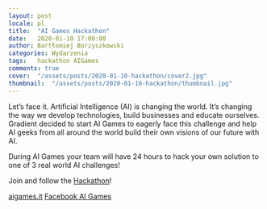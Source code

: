 ```yaml
---
layout: post
locale: pl
title:  "AI Games Hackathon"
date:   2020-01-10 17:00:00
author: Bartłomiej Borzyszkowski
categories: Wydarzenia
tags:	hackathon AIGames
comments: true
cover:  "/assets/posts/2020-01-10-hackathon/cover2.jpg"
thumbnail:  "/assets/posts/2020-01-10-hackathon/thumbnail.jpg"
---
```


Let’s face it. Artificial Intelligence (AI) is changing the world. It’s changing the way we develop technologies, build businesses and educate ourselves. Gradient decided to start AI Games to eagerly face this challenge and help AI geeks from all around the world build their own visions of our future with AI.

During AI Games your team will have 24 hours to hack your own solution to one of 3 real world AI challenges! 

Join and follow the [Hackathon](https://aigames.it/)!

[aigames.it](https://aigames.it/)
[Facebook AI Games](https://www.facebook.com/AIGamesHackathon)